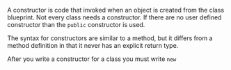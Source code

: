 A constructor is code that invoked when an object is created from the class blueprint. Not every class needs a constructor. If there are no user defined constructor than the `public` constructor is used.

The syntax for constructors are similar to a  method, but it differs from a method definition in that it never has an explicit return type.

After you write a constructor for a class you must write `new`